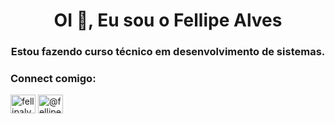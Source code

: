 <h1 align="center">OI 👋, Eu sou o Fellipe Alves</h1>
<h3 align="center">Estou fazendo curso técnico em desenvolvimento de sistemas.</h3>

<h3 align="left">Connect comigo:</h3>
<p align="left">
<a href="https://fb.com/fellipealves" target="blank"><img align="center" src="https:// raw.githubusercontent.com/rahuldkjain/github-profile-readme-generator/master/src/images/icons/Social/facebook.svg" alt="fellipalves" height="30" width="40" /></a >
<a href="https://instagram.com/@fellipealves._" target="blank"><img align="center" src="https://raw.githubusercontent.com/rahuldkjain/github-profile-readme-generator/master/src/images/icons/Social/instagram.svg" alt="@fellipealves._" height="30" width="40" /></a>
</p>
